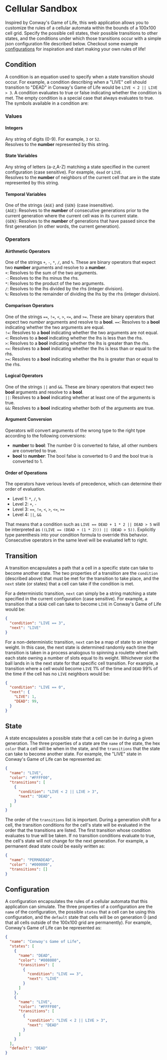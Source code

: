 # Cellular Sandbox

Inspired by Conway's Game of Life, this web application allows you to customize the rules of a 
cellular automata within the bounds of a 100x100 cell grid.  Specify the possible cell states, 
their possible transitions to other states, and the conditions under which those transitions 
occur with a simple json configuration file described below. Checkout some example [configurations](https://github.com/sstrick22/CellularSandbox/tree/master/web/configurations) 
for inspiration and start making your own rules of life!

## Condition

A condition is an equation used to specify when a state transition should occur.  For example,
a condition describing when a "LIVE" cell should transition to "DEAD" in Conway's Game of Life 
would be `LIVE < 2 || LIVE > 3`. A condition evaluates to true or false indicating whether the 
condition is met. The empty condition is a special case that always evaluates to true. The 
symbols available in a condition are:

### Values

#### Integers
Any string of digits (0-9). For example, `3` or `52`.    
Resolves to the **number** represented by this string.
	
#### State Variables
Any string of letters (a-z,A-Z) matching a state specified in the current configuration 
(case sensitive). For example, `dead` or `LIVE`.  
Resolves to the **number** of neighbors of the current cell that are in the state represented 
by this string.

#### Temporal Variables
One of the strings `{AGE}` and `{GEN}` (case insensitive).  
`{AGE}`: Resolves to the **number** of consecutive generations prior to the current generation
where the current cell was in its current state.  
`{GEN}`: Resolves to the **number** of generations that have passed since the first generation 
(in other words, the current generation).

### Operators

#### Airthmetic Operators
One of the strings `+`, `-`, `*`, `/`, and `%`. These are binary operators that expect two 
**number** arguments and resolve to a **number**.  
`+`: Resolves to the sum of the two arguments.  
`-`: Resolves to the lhs minus the rhs.  
`*`: Resolves to the product of the two arguments.  
`/`: Resolves to the lhs divided by the rhs (integer division).  
`%`: Resolves to the remainder of dividing the lhs by the rhs (integer division).  

#### Comparison Operators
One of the strings `==`, `!=`, `<`, `>`, `<=`, and `>=`. These are binary operators that expect two 
*number* arguments and resolve to a **bool**.
`==`: Resolves to a **bool** indicating whether the two arguments are equal.  
`!=`: Resolves to a **bool** indicating whether the two arguments are not equal.  
`<`: Resolves to a **bool** indicating whether the lhs is less than the rhs.  
`>`: Resolves to a **bool** indicating whether the lhs is greater than the rhs.  
`<=`: Resolves to a **bool** indicating whether the lhs is less than or equal to the rhs.  
`>=`: Resolves to a **bool** indicating whether the lhs is greater than or equal to the rhs.  

#### Logical Operators
One of the strings `||` and `&&`. These are binary operators that expect two **bool** arguments
and resolve to a **bool**.  
`||`: Resolves to a **bool** indicating whether at least one of the arguments is true.  
`&&`: Resolves to a **bool** indicating whether both of the arguments are true.

#### Argument Conversion
Operators will convert arguments of the wrong type to the right type according to the following 
conversions:
- **number** to **bool**: The number 0 is converted to false, all other numbers are converted to true.
- **bool** to **number**: The bool false is converted to 0 and the bool true is converted to 1.

#### Order of Operations
The operators have verious levels of precedence, which can determine their order of evaluation.  
- Level 1: `*`, `/`, `%`  
- Level 2: `+`, `-` 
- Level 3: `==`, `!=`, `<`, `>`, `<=`, `>=`  
- Level 4: `||`, `&&`  

That means that a condition such as `LIVE == DEAD + 1 * 2 || DEAD > 5` will be interpreted as 
`((LIVE == (DEAD + (1 * 2))) || (DEAD > 5))`. Explicitly type parenthesis into your condition 
formula to override this behavior. Consecutive operators in the same level will be evaluated 
left to right.

## Transition

A transition encapsulates a path that a cell in a specific state can take to become another state. 
The two properties of a transition are the `condition` (described above) that must be met for the 
transition to take place, and the `next` state (or states) that a cell can take if the condition is met.  

For a deterministic transition, `next` can simply be a string matching a state specified in the current  configuration (case sensitive). For example, a transition that a `DEAD` cell can take to become `LIVE` 
in Conway's Game of Life would be:

```json
{
  "condition": "LIVE == 3",
  "next": "LIVE"
}
```

For a non-deterministic transition, `next` can be a map of state to an integer weight. In this case, 
the next state is determined randomly each time the transition is taken in a process analogous to 
spinning a roulette wheel with each state owning a number of slots equal to its weight.  Whichever slot 
the ball lands in is the next state for that specific cell transition.  For example, a transition where 
a cell would become `LIVE` 1% of the time and `DEAD` 99% of the time if the cell has no `LIVE` neighbors 
would be:

```json
{
  "condition": "LIVE == 0",
  "next": {
    "LIVE": 1,
    "DEAD": 99,
  }
}
```

## State

A state encapsulates a possible state that a cell can be in during a given generation. The three 
properties of a state are the `name` of the state, the hex `color` that a cell will be when in the 
state, and the `transitions` that the state can take to become another state. For example, the "LIVE" 
state in Conway's Game of Life can be represented as:

```json
{
  "name": "LIVE",
  "color": "#FFFF00",
  "transitions": [
    {
      "condition": "LIVE < 2 || LIVE > 3",
      "next": "DEAD",
    }
  ]
}
```

The order of the `transitions` list is important.  During a generation shift for a cell, the 
transition conditions for the cell's state will be evaluated in the order that the transitions 
are listed. The first transition whose condition evaluates to true will be taken. If no transition 
conditions evaluate to true, the cell's state will not change for the next generation.  For example, 
a permanent dead state could be easily written as:

```json
{
  "name": "PERMADEAD",
  "color": "#000000",
  "transitions": []
}
```

## Configuration

A configuration encapsulates the rules of a cellular automata that this application can simulate.  The three properties of a configuration are the `name` of the configuration, the possible `states` that a cell can be 
using this configuration, and the `default` state that cells will be on generation 0 (and that all cells 
outside of the 100x100 grid are permanently).  For example, Conway's Game of Life can be represented as:

```json
{
  "name": "Conway's Game of Life",
  "states": [
    {
      "name": "DEAD",
      "color": "#808080",
      "transitions": [
        {
          "condition": "LIVE == 3",
          "next": "LIVE"
        }
      ]
    },
    {
      "name": "LIVE",
      "color": "#FFFF00",
      "transitions": [
        {
          "condition": "LIVE < 2 || LIVE > 3",
          "next": "DEAD"
        }
      ]
    }
  ],
  "default": "DEAD"
}
```
